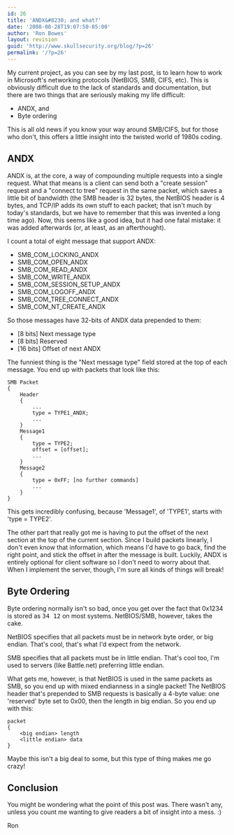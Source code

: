 ```yaml
---
id: 26
title: 'ANDX&#8230; and what?'
date: '2008-08-28T19:07:50-05:00'
author: 'Ron Bowes'
layout: revision
guid: 'http://www.skullsecurity.org/blog/?p=26'
permalink: '/?p=26'
---
```


My current project, as you can see by my last post, is to learn how to work in Microsoft's networking protocols (NetBIOS, SMB, CIFS, etc). This is obviously difficult due to the lack of standards and documentation, but there are two things that are seriously making my life difficult:

- ANDX, and
- Byte ordering

This is all old news if you know your way around SMB/CIFS, but for those who don't, this offers a little insight into the twisted world of 1980s coding.

## ANDX

ANDX is, at the core, a way of compounding multiple requests into a single request. What that means is a client can send both a "create session" request and a "connect to tree" request in the same packet, which saves a little bit of bandwidth (the SMB header is 32 bytes, the NetBIOS header is 4 bytes, and TCP/IP adds its own stuff to each packet; that isn't much by today's standards, but we have to remember that this was invented a long time ago). Now, this seems like a good idea, but it had one fatal mistake: it was added afterwards (or, at least, as an afterthought).

I count a total of eight message that support ANDX:

- SMB\_COM\_LOCKING\_ANDX
- SMB\_COM\_OPEN\_ANDX
- SMB\_COM\_READ\_ANDX
- SMB\_COM\_WRITE\_ANDX
- SMB\_COM\_SESSION\_SETUP\_ANDX
- SMB\_COM\_LOGOFF\_ANDX
- SMB\_COM\_TREE\_CONNECT\_ANDX
- SMB\_COM\_NT\_CREATE\_ANDX

So those messages have 32-bits of ANDX data prepended to them:

- \[8 bits\] Next message type
- \[8 bits\] Reserved
- \[16 bits\] Offset of next ANDX

The funniest thing is the "Next message type" field stored at the top of each message. You end up with packets that look like this:

```
SMB Packet
{
    Header
    {
        ...
        type = TYPE1_ANDX;
        ...
    }
    Message1
    {
        type = TYPE2;
        offset = [offset];
        ...
    }
    Message2
    {
        type = 0xFF; [no further commands]
        ...
    }
}
```

This gets incredibly confusing, because 'Message1', of 'TYPE1', starts with 'type = TYPE2'.

The other part that really got me is having to put the offset of the next section at the top of the current section. Since I build packets linearly, I don't even know that information, which means I'd have to go back, find the right point, and stick the offset in after the message is built. Luckily, ANDX is entirely optional for client software so I don't need to worry about that. When I implement the server, though, I'm sure all kinds of things will break!

## Byte Ordering

Byte ordering normally isn't so bad, once you get over the fact that 0x1234 is stored as <tt>34 12</tt> on most systems. NetBIOS/SMB, however, takes the cake.

NetBIOS specifies that all packets must be in network byte order, or big endian. That's cool, that's what I'd expect from the network.

SMB specifies that all packets must be in little endian. That's cool too, I'm used to servers (like Battle.net) preferring little endian.

What gets me, however, is that NetBIOS is used in the same packets as SMB, so you end up with mixed endianness in a single packet! The NetBIOS header that's prepended to SMB requests is basically a 4-byte value: one 'reserved' byte set to 0x00, then the length in big endian. So you end up with this:

```
packet
{
    <big endian> length
    <little endian> data
}
```

Maybe this isn't a big deal to some, but this type of thing makes me go crazy!

## Conclusion

You might be wondering what the point of this post was. There wasn't any, unless you count me wanting to give readers a bit of insight into a mess. :)

Ron